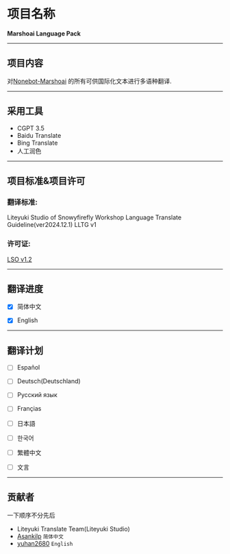 # 项目名称
**Marshoai Language Pack**

---

## 项目内容
对[Nonebot-Marshoai](https://github.com/LiteyukiStudio/nonebot-plugin-marshoai) 的所有可供国际化文本进行多语种翻译.

---

## 采用工具
- CGPT 3.5
- Baidu Translate
- Bing Translate
- 人工润色

---

## 项目标准&项目许可

### 翻译标准:
Liteyuki Studio of Snowyfirefly Workshop Language Translate Guideline(ver2024.12.1)
LLTG v1

### 许可证:
[LSO v1.2](https://github.com/LiteyukiStudio/LiteyukiStudioOpensourceLICENSE)

---

## 翻译进度

- [x] 简体中文

- [x] English

---

## 翻译计划

- [ ] Español

- [ ] Deutsch(Deutschland)

- [ ] Русский язык

- [ ] Françias

- [ ] 日本語

- [ ] 한국어

- [ ] 繁體中文

- [ ] 文言

---

## 贡献者
一下顺序不分先后
- Liteyuki Translate Team(Liteyuki Studio)
- [Asankilp](https://github.com/Asankilp)
```简体中文```
- [yuhan2680](https://github.com/yuhan2680)
```English```